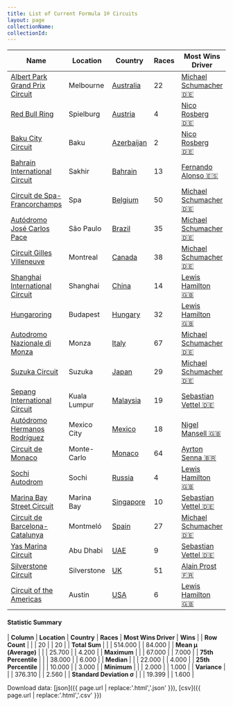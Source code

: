 ```yaml
---
title: List of Current Formula 1® Circuits
layout: page
collectionName: 
collectionId: 
---
```




| Name | Location | Country | Races | Most Wins Driver | Wins |
|--|--|--|--|--|--|
| [Albert Park Grand Prix Circuit](/f1/circuits/albert_park) | Melbourne | [Australia](/f1/countries/australia) | 22 | [Michael Schumacher 🇩🇪](/f1/drivers/michael_schumacher) | 4 |
| [Red Bull Ring](/f1/circuits/red_bull_ring) | Spielburg | [Austria](/f1/countries/austria) | 4 | [Nico Rosberg 🇩🇪](/f1/drivers/rosberg) | 2 |
| [Baku City Circuit](/f1/circuits/BAK) | Baku | [Azerbaijan](/f1/countries/azerbaijan) | 2 | [Nico Rosberg 🇩🇪](/f1/drivers/rosberg) | 1 |
| [Bahrain International Circuit](/f1/circuits/bahrain) | Sakhir | [Bahrain](/f1/countries/bahrain) | 13 | [Fernando Alonso 🇪🇸](/f1/drivers/alonso) | 3 |
| [Circuit de Spa-Francorchamps](/f1/circuits/spa) | Spa | [Belgium](/f1/countries/belgium) | 50 | [Michael Schumacher 🇩🇪](/f1/drivers/michael_schumacher) | 6 |
| [Autódromo José Carlos Pace](/f1/circuits/interlagos) | São Paulo | [Brazil](/f1/countries/brazil) | 35 | [Michael Schumacher 🇩🇪](/f1/drivers/michael_schumacher) | 4 |
| [Circuit Gilles Villeneuve](/f1/circuits/villeneuve) | Montreal | [Canada](/f1/countries/canada) | 38 | [Michael Schumacher 🇩🇪](/f1/drivers/michael_schumacher) | 7 |
| [Shanghai International Circuit](/f1/circuits/shanghai) | Shanghai | [China](/f1/countries/china) | 14 | [Lewis Hamilton 🇬🇧](/f1/drivers/hamilton) | 5 |
| [Hungaroring](/f1/circuits/hungaroring) | Budapest | [Hungary](/f1/countries/hungary) | 32 | [Lewis Hamilton 🇬🇧](/f1/drivers/hamilton) | 5 |
| [Autodromo Nazionale di Monza](/f1/circuits/monza) | Monza | [Italy](/f1/countries/italy) | 67 | [Michael Schumacher 🇩🇪](/f1/drivers/michael_schumacher) | 5 |
| [Suzuka Circuit](/f1/circuits/suzuka) | Suzuka | [Japan](/f1/countries/japan) | 29 | [Michael Schumacher 🇩🇪](/f1/drivers/michael_schumacher) | 6 |
| [Sepang International Circuit](/f1/circuits/sepang) | Kuala Lumpur | [Malaysia](/f1/countries/malaysia) | 19 | [Sebastian Vettel 🇩🇪](/f1/drivers/vettel) | 4 |
| [Autódromo Hermanos Rodríguez](/f1/circuits/rodriguez) | Mexico City | [Mexico](/f1/countries/mexico) | 18 | [Nigel Mansell 🇬🇧](/f1/drivers/mansell) | 2 |
| [Circuit de Monaco](/f1/circuits/monaco) | Monte-Carlo | [Monaco](/f1/countries/monaco) | 64 | [Ayrton Senna 🇧🇷](/f1/drivers/senna) | 6 |
| [Sochi Autodrom](/f1/circuits/sochi) | Sochi | [Russia](/f1/countries/russia) | 4 | [Lewis Hamilton 🇬🇧](/f1/drivers/hamilton) | 2 |
| [Marina Bay Street Circuit](/f1/circuits/marina_bay) | Marina Bay | [Singapore](/f1/countries/singapore) | 10 | [Sebastian Vettel 🇩🇪](/f1/drivers/vettel) | 4 |
| [Circuit de Barcelona-Catalunya](/f1/circuits/catalunya) | Montmeló | [Spain](/f1/countries/spain) | 27 | [Michael Schumacher 🇩🇪](/f1/drivers/michael_schumacher) | 6 |
| [Yas Marina Circuit](/f1/circuits/yas_marina) | Abu Dhabi | [UAE](/f1/countries/uae) | 9 | [Sebastian Vettel 🇩🇪](/f1/drivers/vettel) | 3 |
| [Silverstone Circuit](/f1/circuits/silverstone) | Silverstone | [UK](/f1/countries/uk) | 51 | [Alain Prost 🇫🇷](/f1/drivers/prost) | 5 |
| [Circuit of the Americas](/f1/circuits/americas) | Austin | [USA](/f1/countries/usa) | 6 | [Lewis Hamilton 🇬🇧](/f1/drivers/hamilton) | 4 |

#### Statistic Summary

| **Column** | **Location** | **Country** | **Races** | **Most Wins Driver** | **Wins** |
| **Row Count** |  |  | 20 |  | 20 |
| **Total Sum** |  |  | 514.000 |  | 84.000 |
| **Mean μ (Average)** |  |  | 25.700 |  | 4.200 |
| **Maximum** |  |  | 67.000 |  | 7.000 |
| **75th Percentile** |  |  | 38.000 |  | 6.000 |
| **Median** |  |  | 22.000 |  | 4.000 |
| **25th Percentile** |  |  | 10.000 |  | 3.000 |
| **Minimum** |  |  | 2.000 |  | 1.000 |
| **Variance** |  |  | 376.310 |  | 2.560 |
| **Standard Deviation σ** |  |  | 19.399 |  | 1.600 |

Download data: [json]({{ page.url | replace:'.html','.json' }}), [csv]({{ page.url | replace:'.html','.csv' }})

